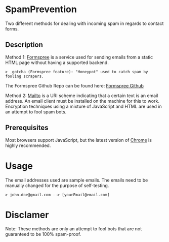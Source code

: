 # SpamPrevention
Two different methods for dealing with incoming spam in regards to contact
forms.

## Description
Method 1: [Formspree](https://formspree.io/) is a service used for sending emails from a static HTML page 
without having a supported backend.

    > _gotcha (Formspree feature): "Honeypot" used to catch spam by fooling scrapers.
    
The Formspree Github Repo can be found here: [Formspree Github](https://github.com/formspree/formspree)

Method 2: [Mailto](http://www.rapidtables.com/web/html/mailto.htm) is a URI scheme indicating that a certain text is an email address.
An email client must be installed on the machine for this to work.
Encryption techniques using a mixture of JavaScript and HTML are used in an attempt to fool spam bots.

## Prerequisites
Most browsers support JavaScript, but the latest version of
[Chrome](https://www.google.com/chrome/browser/desktop/index.html) is highly
recommended.

# Usage
The email addresses used are sample emails. The emails need to be manually
changed for the purpose of self-testing.

    > john.doe@gmail.com --> [yourEmail@email.com]

# Disclamer
Note: These methods are only an attempt to fool bots that are not guaranteed to be 100% spam-proof. 

